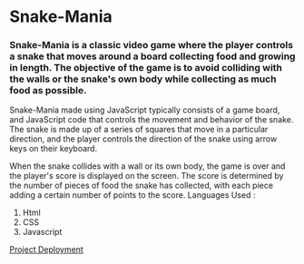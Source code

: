 # Snake-Mania
### Snake-Mania is a classic video game where the player controls a snake that moves around a board collecting food and growing in length. The objective of the game is to avoid colliding with the walls or the snake's own body while collecting as much food as possible.

Snake-Mania made using JavaScript typically consists of a  game board, and JavaScript code that controls the movement and behavior of the snake. The snake is made up of a series of squares that move in a particular direction, and the player controls the direction of the snake using arrow keys on their keyboard.

When the snake collides with a wall or its own body, the game is over and the player's score is displayed on the screen. The score is determined by the number of pieces of food the snake has collected, with each piece adding a certain number of points to the score.
Languages Used :
1) Html
2) CSS
3) Javascript

<a href="https://subodh556.github.io/Snake-Mania/">Project Deployment</a>

###

